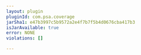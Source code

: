 ```yaml
---
layout: plugin
pluginId: com.psa.coverage
jarSha1: e47b3997c5b9572a2e4f7b7f5b4d0676cba417b3
isJarAvailable: true
error: NONE
violations: []

---
```

